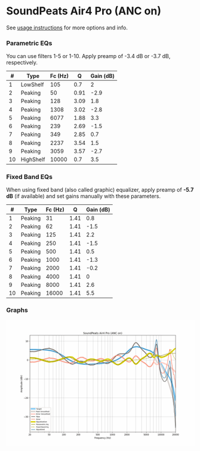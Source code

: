 # SoundPeats Air4 Pro (ANC on)
See [usage instructions](https://github.com/jaakkopasanen/AutoEq#usage) for more options and info.

### Parametric EQs
You can use filters 1-5 or 1-10. Apply preamp of -3.4 dB or -3.7 dB, respectively.

|   # | Type      |   Fc (Hz) |    Q |   Gain (dB) |
|-----|-----------|-----------|------|-------------|
|   1 | LowShelf  |       105 | 0.7  |         2   |
|   2 | Peaking   |        50 | 0.91 |        -2.9 |
|   3 | Peaking   |       128 | 3.09 |         1.8 |
|   4 | Peaking   |      1308 | 3.02 |        -2.8 |
|   5 | Peaking   |      6077 | 1.88 |         3.3 |
|   6 | Peaking   |       239 | 2.69 |        -1.5 |
|   7 | Peaking   |       349 | 2.85 |         0.7 |
|   8 | Peaking   |      2237 | 3.54 |         1.5 |
|   9 | Peaking   |      3059 | 3.57 |        -2.7 |
|  10 | HighShelf |     10000 | 0.7  |         3.5 |

### Fixed Band EQs
When using fixed band (also called graphic) equalizer, apply preamp of **-5.7 dB** (if available) and set gains manually with these parameters.

|   # | Type    |   Fc (Hz) |    Q |   Gain (dB) |
|-----|---------|-----------|------|-------------|
|   1 | Peaking |        31 | 1.41 |         0.8 |
|   2 | Peaking |        62 | 1.41 |        -1.5 |
|   3 | Peaking |       125 | 1.41 |         2.2 |
|   4 | Peaking |       250 | 1.41 |        -1.5 |
|   5 | Peaking |       500 | 1.41 |         0.5 |
|   6 | Peaking |      1000 | 1.41 |        -1.3 |
|   7 | Peaking |      2000 | 1.41 |        -0.2 |
|   8 | Peaking |      4000 | 1.41 |         0   |
|   9 | Peaking |      8000 | 1.41 |         2.6 |
|  10 | Peaking |     16000 | 1.41 |         5.5 |

### Graphs
![](./SoundPeats%20Air4%20Pro%20(ANC%20on).png)

